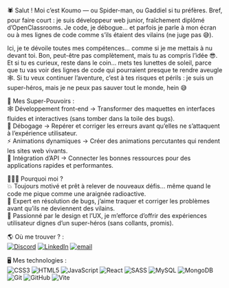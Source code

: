 🕷️ Salut ! Moi c’est Koumo — ou Spider-man, ou Gaddiel si tu préfères. Bref, pour faire court : je suis développeur web junior, fraîchement diplômé d’OpenClassrooms.
Je code, je débogue… et parfois je parle à mon écran ou à mes lignes de code comme s’ils étaient des vilains (ne juge pas 😅).<br />

Ici, je te dévoile toutes mes compétences… comme si je me mettais à nu devant toi. Bon, peut-être pas complètement, mais tu as compris l’idée 😎.
Et si tu es curieux, reste dans le coin… mets tes lunettes de soleil, parce que tu vas voir des lignes de code qui pourraient presque te rendre aveugle 🕸️.
Si tu veux continuer l’aventure, c’est à tes risques et périls : je suis un super-héros, mais je ne peux pas sauver tout le monde, hein 😅

💪 Mes Super-Pouvoirs :<br />
🕸️ Développement front-end → Transformer des maquettes en interfaces fluides et interactives (sans tomber dans la toile des bugs).<br />
🐞 Débogage → Repérer et corriger les erreurs avant qu’elles ne s’attaquent à l’expérience utilisateur.<br />
⚡ Animations dynamiques → Créer des animations percutantes qui rendent les sites web vivants.<br />
🔗 Intégration d’API → Connecter les bonnes ressources pour des applications rapides et performantes.<br />

👨🏿‍💻 Pourquoi moi ?<br />
💥 Toujours motivé et prêt à relever de nouveaux défis… même quand le code me pique comme une araignée radioactive. <br />
🐞 Expert en résolution de bugs, j’aime traquer et corriger les problèmes avant qu’ils ne deviennent des vilains. <br />
🎨 Passionné par le design et l’UX, je m’efforce d’offrir des expériences utilisateur dignes d’un super-héros (sans collants, promis). <br />



🌎 Où me trouver ? :<br />
[![Discord](https://img.shields.io/badge/Discord-%237289DA.svg?logo=discord&logoColor=white)](https://discord.gg/qhCBdqR8) [![LinkedIn](https://img.shields.io/badge/LinkedIn-%230077B5.svg?logo=linkedin&logoColor=white)](https://linkedin.com/in/gaddielmb) [![email](https://img.shields.io/badge/Email-D14836?logo=gmail&logoColor=white)](mailto:gaddielmb@gmail.com) 

🖥️ Mes technologies :<br />
![CSS3](https://img.shields.io/badge/css3-%231572B6.svg?style=for-the-badge&logo=css3&logoColor=white) ![HTML5](https://img.shields.io/badge/html5-%23E34F26.svg?style=for-the-badge&logo=html5&logoColor=white) ![JavaScript](https://img.shields.io/badge/javascript-%23323330.svg?style=for-the-badge&logo=javascript&logoColor=%23F7DF1E) ![React](https://img.shields.io/badge/react-%2320232a.svg?style=for-the-badge&logo=react&logoColor=%2361DAFB) ![SASS](https://img.shields.io/badge/SASS-hotpink.svg?style=for-the-badge&logo=SASS&logoColor=white) ![MySQL](https://img.shields.io/badge/mysql-4479A1.svg?style=for-the-badge&logo=mysql&logoColor=white) ![MongoDB](https://img.shields.io/badge/MongoDB-%234ea94b.svg?style=for-the-badge&logo=mongodb&logoColor=white) ![Git](https://img.shields.io/badge/git-%23F05033.svg?style=for-the-badge&logo=git&logoColor=white) ![GitHub](https://img.shields.io/badge/github-%23121011.svg?style=for-the-badge&logo=github&logoColor=white) ![Vite](https://img.shields.io/badge/vite-%23646CFF.svg?style=for-the-badge&logo=vite&logoColor=white)

<!-- Proudly created with GPRM ( https://gprm.itsvg.in ) -->
